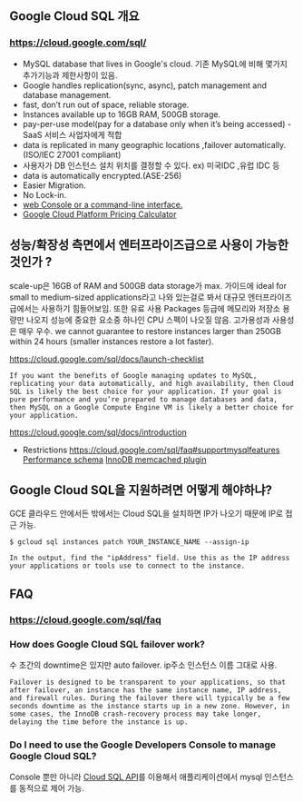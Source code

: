 ## Google Cloud SQL 개요
### https://cloud.google.com/sql/
* MySQL database that lives in Google's cloud. 기존 MySQL에 비해 몇가지 추가기능과 제한사항이 있음.
* Google handles replication(sync, async), patch management and database management.
* fast, don’t run out of space, reliable storage.
* Instances available up to 16GB RAM, 500GB storage.
* pay-per-use model(pay for a database only when it’s being accessed) - SaaS 서비스 사업자에게 적합
* data is replicated in many geographic locations ,failover automatically.(ISO/IEC 27001 compliant)
* 사용자가 DB 인스턴스 설치 위치를 결정할 수 있다. ex) 미국IDC ,유럽 IDC 등
* data is automatically encrypted.(ASE-256)
* Easier Migration.
* No Lock-in.
* [web Console or a command-line interface.](https://cloud.google.com/sql/docs/getting-started)
* [Google Cloud Platform Pricing Calculator](https://cloud.google.com/products/calculator/)

## 성능/확장성 측면에서 엔터프라이즈급으로 사용이 가능한 것인가 ?
scale-up은 16GB of RAM and 500GB data storage가 max.
가이드에 ideal for small to medium-sized applications라고 나와 있는걸로 봐서 대규모 엔터프라이즈급에서는 사용하기 힘들어보임.
또한 유료 사용 Packages 등급에 메모리와 저장소 용량만 나오지 성능에 중요한 요소중 하나인 CPU 스펙이 나오질 않음.
고가용성과 사용성은 매우 우수.
we cannot guarantee to restore instances larger than 250GB within 24 hours (smaller instances restore a lot faster).

https://cloud.google.com/sql/docs/launch-checklist
```
If you want the benefits of Google managing updates to MySQL, replicating your data automatically, and high availability, then Cloud SQL is likely the best choice for your application. If your goal is pure performance and you’re prepared to manage databases and data, then MySQL on a Google Compute Engine VM is likely a better choice for your application.
```

https://cloud.google.com/sql/docs/introduction
* Restrictions
https://cloud.google.com/sql/faq#supportmysqlfeatures
[Performance schema](https://dev.mysql.com/doc/refman/5.6/en/performance-schema.html)
[InnoDB memcached plugin](https://dev.mysql.com/doc/refman/5.6/en/innodb-memcached.html)

## Google Cloud SQL을 지원하려면 어떻게 해야하냐?
GCE 클라우드 안에서든 밖에서는 Cloud SQL을 설치하면 IP가 나오기 때문에 IP로 접근 가능.
```
$ gcloud sql instances patch YOUR_INSTANCE_NAME --assign-ip

In the output, find the "ipAddress" field. Use this as the IP address your applications or tools use to connect to the instance.
```

## FAQ
### https://cloud.google.com/sql/faq
### How does Google Cloud SQL failover work?
수 초간의 downtime은 있지만 auto failover. ip주소 인스턴스 이름 그대로 사용.
```
Failover is designed to be transparent to your applications, so that after failover, an instance has the same instance name, IP address, and firewall rules. During the failover there will typically be a few seconds downtime as the instance starts up in a new zone. However, in some cases, the InnoDB crash-recovery process may take longer, delaying the time before the instance is up. 
```

### Do I need to use the Google Developers Console to manage Google Cloud SQL?
Console 뿐만 아니라 [Cloud SQL API](https://cloud.google.com/sql/docs/admin-api/)를 이용해서 애플리케이션에서 mysql 인스턴스를 동적으로 제어 가능.
